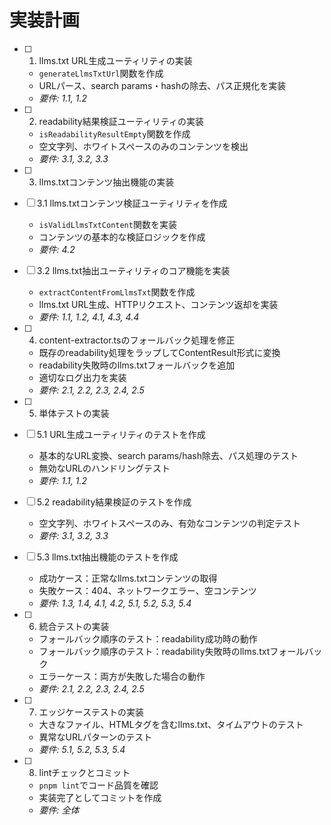 # 実装計画

- [ ] 1. llms.txt URL生成ユーティリティの実装
  - `generateLlmsTxtUrl`関数を作成
  - URLパース、search params・hashの除去、パス正規化を実装
  - _要件: 1.1, 1.2_

- [ ] 2. readability結果検証ユーティリティの実装
  - `isReadabilityResultEmpty`関数を作成
  - 空文字列、ホワイトスペースのみのコンテンツを検出
  - _要件: 3.1, 3.2, 3.3_

- [ ] 3. llms.txtコンテンツ抽出機能の実装
- [ ] 3.1 llms.txtコンテンツ検証ユーティリティを作成

  - `isValidLlmsTxtContent`関数を実装
  - コンテンツの基本的な検証ロジックを作成
  - _要件: 4.2_

- [ ] 3.2 llms.txt抽出ユーティリティのコア機能を実装

  - `extractContentFromLlmsTxt`関数を作成
  - llms.txt URL生成、HTTPリクエスト、コンテンツ返却を実装
  - _要件: 1.1, 1.2, 4.1, 4.3, 4.4_

- [ ] 4. content-extractor.tsのフォールバック処理を修正
  - 既存のreadability処理をラップしてContentResult形式に変換
  - readability失敗時のllms.txtフォールバックを追加
  - 適切なログ出力を実装
  - _要件: 2.1, 2.2, 2.3, 2.4, 2.5_

- [ ] 5. 単体テストの実装
- [ ] 5.1 URL生成ユーティリティのテストを作成

  - 基本的なURL変換、search params/hash除去、パス処理のテスト
  - 無効なURLのハンドリングテスト
  - _要件: 1.1, 1.2_

- [ ] 5.2 readability結果検証のテストを作成

  - 空文字列、ホワイトスペースのみ、有効なコンテンツの判定テスト
  - _要件: 3.1, 3.2, 3.3_

- [ ] 5.3 llms.txt抽出機能のテストを作成

  - 成功ケース：正常なllms.txtコンテンツの取得
  - 失敗ケース：404、ネットワークエラー、空コンテンツ
  - _要件: 1.3, 1.4, 4.1, 4.2, 5.1, 5.2, 5.3, 5.4_

- [ ] 6. 統合テストの実装
  - フォールバック順序のテスト：readability成功時の動作
  - フォールバック順序のテスト：readability失敗時のllms.txtフォールバック
  - エラーケース：両方が失敗した場合の動作
  - _要件: 2.1, 2.2, 2.3, 2.4, 2.5_

- [ ] 7. エッジケーステストの実装
  - 大きなファイル、HTMLタグを含むllms.txt、タイムアウトのテスト
  - 異常なURLパターンのテスト
  - _要件: 5.1, 5.2, 5.3, 5.4_

- [ ] 8. lintチェックとコミット
  - `pnpm lint`でコード品質を確認
  - 実装完了としてコミットを作成
  - _要件: 全体_